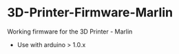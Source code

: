 # 3D-Printer-Firmware-Marlin
Working firmware for the 3D Printer - Marlin

- Use with arduino > 1.0.x

